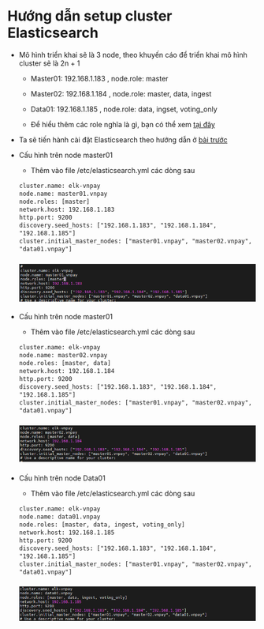 # Hướng dẫn setup cluster Elasticsearch

- Mô hình triển khai sẽ là 3 node, theo khuyến cáo để triển khai mô hình cluster sẽ là 2n + 1

    - Master01: 192.168.1.183 , node.role: master

    - Master02: 192.168.1.184 , node.role: master, data, ingest

    - Data01: 192.168.1.185  , node.role:  data, ingset, voting_only

    - Để hiểu thêm các role nghĩa là gì, bạn có thể xem [ tại đây](https://github.com/phancong0897/Congphan/blob/master/Log/ELK-stack/L%C3%BD%20Thuy%E1%BA%BFt/%5B5%5DElasticsearch-cluster.md)

- Ta sẽ tiến hành cài đặt Elasticsearch theo hướng dẫn ở [ bài trước ](https://github.com/phancong0897/Congphan/blob/master/Log/ELK-stack/LAB/install-config-ELK.md)

- Cấu hình trên node master01

    - Thêm vào file /etc/elasticsearch.yml các dòng sau

    ```
    cluster.name: elk-vnpay
    node.name: master01.vnpay
    node.roles: [master]
    network.host: 192.168.1.183
    http.port: 9200
    discovery.seed_hosts: ["192.168.1.183", "192.168.1.184", "192.168.1.185"]
    cluster.initial_master_nodes: ["master01.vnpay", "master02.vnpay", "data01.vnpay"]

    ```

    <h3 align="center"><img src="../Images/53.png"></h3>

- Cấu hình trên node master01

    - Thêm vào file /etc/elasticsearch.yml các dòng sau

    ```
    cluster.name: elk-vnpay
    node.name: master02.vnpay
    node.roles: [master, data]
    network.host: 192.168.1.184
    http.port: 9200
    discovery.seed_hosts: ["192.168.1.183", "192.168.1.184", "192.168.1.185"]
    cluster.initial_master_nodes: ["master01.vnpay", "master02.vnpay", "data01.vnpay"]

    ```

    <h3 align="center"><img src="../Images/54.png"></h3>

- Cấu hình trên node Data01

    - Thêm vào file /etc/elasticsearch.yml các dòng sau

    ```
    cluster.name: elk-vnpay
    node.name: data01.vnpay
    node.roles: [master, data, ingest, voting_only]
    network.host: 192.168.1.185
    http.port: 9200
    discovery.seed_hosts: ["192.168.1.183", "192.168.1.184", "192.168.1.185"]
    cluster.initial_master_nodes: ["master01.vnpay", "master02.vnpay", "data01.vnpay"]

    ```

    <h3 align="center"><img src="../Images/55.png"></h3>
